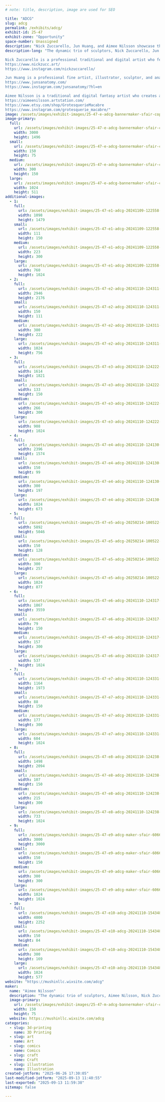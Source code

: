 ```yaml
---
# note: title, description, image are used for SEO

title: "ADCG"
slug: adcg
permalink: /exhibits/adcg/
exhibit-id: 25-47
exhibit-zone: "Opportunity"
space-number: Unassigned
description: "Nick Zuccarello, Jun Huang, and Aimee Nilsson showcase their unique blend of sculpture creations."
description-long: "The dynamic trio of sculptors, Nick Zuccarello, Jun Huang, and Aimee Nilsson, features their sculpture creations at the Maker’s Faire 2025. As professional artists and entrepreneurs, their artistic mixture of fantasy and reality will surely excite the eclectic interests of this year's guests.

Nick Zuccarello is a professional traditional and digital artist who features sci-fi and fantasy art. He creates characters, creatures, illustrations, and collectibles for games and the interactive entertainment industry.
https://www.nickzucc.art/
https://www.instagram.com/nickzuccarello/

Jun Huang is a professional fine artist, illustrator, sculptor, and anatomist for games, movies, and television. Professionals and hobbyists alike use his models for anatomy reference. He features a variety of human and animal models.
https://www.junsanatomy.com/
https://www.instagram.com/junsanatomy/?hl=en

Aimee Nilsson is a traditional and digital fantasy artist who creates art for movies, themed attractions, and the interactive entertainment industry. She features a variety of art prints and hand-made and printed sculptures.
https://aimeenilsson.artstation.com/
https://www.etsy.com/shop/GrotesquerieMacabre
https://www.instagram.com/grotesquerie_macabre/"
image: /assets/images/exhibit-images/25-47-e-adcg-bannermaker-sfair-copy-2-5297-300x150.jpg
image-primary: 
  full:
    url: /assets/images/exhibit-images/25-47-e-adcg-bannermaker-sfair-copy-2-5297-full.jpg
    width: 3000
    height: 1496
  small:
    url: /assets/images/exhibit-images/25-47-e-adcg-bannermaker-sfair-copy-2-5297-150x75.jpg
    width: 150
    height: 75
  medium:
    url: /assets/images/exhibit-images/25-47-e-adcg-bannermaker-sfair-copy-2-5297-300x150.jpg
    width: 300
    height: 150
  large:
    url: /assets/images/exhibit-images/25-47-e-adcg-bannermaker-sfair-copy-2-5297-1024x511.jpg
    width: 1024
    height: 511
additional-images: 
  - 1:
    full:
      url: /assets/images/exhibit-images/25-47-e1-adcg-20241109-122558-edited-full.jpg
      width: 1098
      height: 1479
    small:
      url: /assets/images/exhibit-images/25-47-e1-adcg-20241109-122558-edited-111x150.jpg
      width: 111
      height: 150
    medium:
      url: /assets/images/exhibit-images/25-47-e1-adcg-20241109-122558-edited-223x300.jpg
      width: 223
      height: 300
    large:
      url: /assets/images/exhibit-images/25-47-e1-adcg-20241109-122558-edited-760x1024.jpg
      width: 760
      height: 1024
  - 2:
    full:
      url: /assets/images/exhibit-images/25-47-e2-adcg-20241110-124311-1-1-full.jpg
      width: 2946
      height: 2176
    small:
      url: /assets/images/exhibit-images/25-47-e2-adcg-20241110-124311-1-1-150x111.jpg
      width: 150
      height: 111
    medium:
      url: /assets/images/exhibit-images/25-47-e2-adcg-20241110-124311-1-1-300x222.jpg
      width: 300
      height: 222
    large:
      url: /assets/images/exhibit-images/25-47-e2-adcg-20241110-124311-1-1-1024x756.jpg
      width: 1024
      height: 756
  - 3:
    full:
      url: /assets/images/exhibit-images/25-47-e3-adcg-20241110-124222-edited-full.jpg
      width: 1614
      height: 1821
    small:
      url: /assets/images/exhibit-images/25-47-e3-adcg-20241110-124222-edited-133x150.jpg
      width: 133
      height: 150
    medium:
      url: /assets/images/exhibit-images/25-47-e3-adcg-20241110-124222-edited-266x300.jpg
      width: 266
      height: 300
    large:
      url: /assets/images/exhibit-images/25-47-e3-adcg-20241110-124222-edited-908x1024.jpg
      width: 908
      height: 1024
  - 4:
    full:
      url: /assets/images/exhibit-images/25-47-e4-adcg-20241110-124130-1-edited-full.jpg
      width: 2396
      height: 1574
    small:
      url: /assets/images/exhibit-images/25-47-e4-adcg-20241110-124130-1-edited-150x99.jpg
      width: 150
      height: 99
    medium:
      url: /assets/images/exhibit-images/25-47-e4-adcg-20241110-124130-1-edited-300x197.jpg
      width: 300
      height: 197
    large:
      url: /assets/images/exhibit-images/25-47-e4-adcg-20241110-124130-1-edited-1024x673.jpg
      width: 1024
      height: 673
  - 5:
    full:
      url: /assets/images/exhibit-images/25-47-e5-adcg-20250214-100522-2-full.jpg
      width: 5892
      height: 5046
    small:
      url: /assets/images/exhibit-images/25-47-e5-adcg-20250214-100522-2-150x128.jpg
      width: 150
      height: 128
    medium:
      url: /assets/images/exhibit-images/25-47-e5-adcg-20250214-100522-2-300x257.jpg
      width: 300
      height: 257
    large:
      url: /assets/images/exhibit-images/25-47-e5-adcg-20250214-100522-2-1024x877.jpg
      width: 1024
      height: 877
  - 6:
    full:
      url: /assets/images/exhibit-images/25-47-e6-adcg-20241110-124317-1-full.jpg
      width: 1867
      height: 3559
    small:
      url: /assets/images/exhibit-images/25-47-e6-adcg-20241110-124317-1-79x150.jpg
      width: 79
      height: 150
    medium:
      url: /assets/images/exhibit-images/25-47-e6-adcg-20241110-124317-1-157x300.jpg
      width: 157
      height: 300
    large:
      url: /assets/images/exhibit-images/25-47-e6-adcg-20241110-124317-1-537x1024.jpg
      width: 537
      height: 1024
  - 7:
    full:
      url: /assets/images/exhibit-images/25-47-e7-adcg-20241110-124331-edited-full.jpg
      width: 1164
      height: 1973
    small:
      url: /assets/images/exhibit-images/25-47-e7-adcg-20241110-124331-edited-88x150.jpg
      width: 88
      height: 150
    medium:
      url: /assets/images/exhibit-images/25-47-e7-adcg-20241110-124331-edited-177x300.jpg
      width: 177
      height: 300
    large:
      url: /assets/images/exhibit-images/25-47-e7-adcg-20241110-124331-edited-604x1024.jpg
      width: 604
      height: 1024
  - 8:
    full:
      url: /assets/images/exhibit-images/25-47-e8-adcg-20241110-124238-edited-full.jpg
      width: 1498
      height: 2094
    small:
      url: /assets/images/exhibit-images/25-47-e8-adcg-20241110-124238-edited-107x150.jpg
      width: 107
      height: 150
    medium:
      url: /assets/images/exhibit-images/25-47-e8-adcg-20241110-124238-edited-215x300.jpg
      width: 215
      height: 300
    large:
      url: /assets/images/exhibit-images/25-47-e8-adcg-20241110-124238-edited-733x1024.jpg
      width: 733
      height: 1024
  - 9:
    full:
      url: /assets/images/exhibit-images/25-47-e9-adcg-maker-sfair-6066-full.jpg
      width: 3000
      height: 3000
    small:
      url: /assets/images/exhibit-images/25-47-e9-adcg-maker-sfair-6066-150x150.jpg
      width: 150
      height: 150
    medium:
      url: /assets/images/exhibit-images/25-47-e9-adcg-maker-sfair-6066-300x300.jpg
      width: 300
      height: 300
    large:
      url: /assets/images/exhibit-images/25-47-e9-adcg-maker-sfair-6066-1024x1024.jpg
      width: 1024
      height: 1024
  - 10:
    full:
      url: /assets/images/exhibit-images/25-47-e10-adcg-20241110-154348-1-full.jpg
      width: 4000
      height: 2252
    small:
      url: /assets/images/exhibit-images/25-47-e10-adcg-20241110-154348-1-150x84.jpg
      width: 150
      height: 84
    medium:
      url: /assets/images/exhibit-images/25-47-e10-adcg-20241110-154348-1-300x169.jpg
      width: 300
      height: 169
    large:
      url: /assets/images/exhibit-images/25-47-e10-adcg-20241110-154348-1-1024x577.jpg
      width: 1024
      height: 577
website: "https://mushinllc.wixsite.com/adcg"
maker: 
  name: "Aimee Nilsson"
  description: "The dynamic trio of sculptors, Aimee Nilsson, Nick Zuccarello, and Jun Huang, features their sculpture creations at the Maker’s Faire 2025. As professional artists and entrepreneurs, their artistic mixture of fantasy and reality will surely excite the eclectic interests of this year's guests."
  image-primary:
    url: /assets/images/exhibit-images/25-47-m-adcg-bannermaker-sfair-copy-2-150x75.jpg
    width: 150
    height: 75
  website: https://mushinllc.wixsite.com/adcg
categories: 
  - slug: 3d-printing
    name: 3D Printing
  - slug: art
    name: Art
  - slug: comics
    name: Comics
  - slug: craft
    name: Craft
  - slug: illustration
    name: Illustration
created-jotform: "2025-06-26 17:30:05"
last-modified-jotform: "2025-09-13 11:40:55"
last-exported: "2025-09-13 11:59:38"
sitemap: false

---
```

